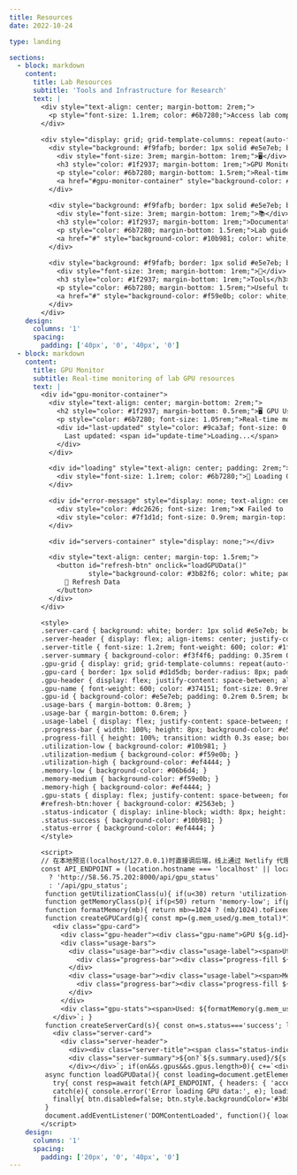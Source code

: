```yaml
---
title: Resources
date: 2022-10-24

type: landing

sections:
  - block: markdown
    content:
      title: Lab Resources
      subtitle: 'Tools and Infrastructure for Research'
      text: |
        <div style="text-align: center; margin-bottom: 2rem;">
          <p style="font-size: 1.1rem; color: #6b7280;">Access lab computing resources and monitoring tools</p>
        </div>
        
        <div style="display: grid; grid-template-columns: repeat(auto-fit, minmax(300px, 1fr)); gap: 2rem; margin-top: 2rem;">
          <div style="background: #f9fafb; border: 1px solid #e5e7eb; border-radius: 12px; padding: 2rem; text-align: center;">
            <div style="font-size: 3rem; margin-bottom: 1rem;">🖥️</div>
            <h3 style="color: #1f2937; margin-bottom: 1rem;">GPU Monitor</h3>
            <p style="color: #6b7280; margin-bottom: 1.5rem;">Real-time monitoring of lab GPU resources and usage statistics</p>
            <a href="#gpu-monitor-container" style="background-color: #3b82f6; color: white; padding: 0.75rem 1.5rem; text-decoration: none; border-radius: 8px; font-weight: 500;">View GPU Status</a>
          </div>
          
          <div style="background: #f9fafb; border: 1px solid #e5e7eb; border-radius: 12px; padding: 2rem; text-align: center;">
            <div style="font-size: 3rem; margin-bottom: 1rem;">📚</div>
            <h3 style="color: #1f2937; margin-bottom: 1rem;">Documentation</h3>
            <p style="color: #6b7280; margin-bottom: 1.5rem;">Lab guides, tutorials, and research documentation</p>
            <a href="#" style="background-color: #10b981; color: white; padding: 0.75rem 1.5rem; text-decoration: none; border-radius: 8px; font-weight: 500;">Coming Soon</a>
          </div>
          
          <div style="background: #f9fafb; border: 1px solid #e5e7eb; border-radius: 12px; padding: 2rem; text-align: center;">
            <div style="font-size: 3rem; margin-bottom: 1rem;">🔧</div>
            <h3 style="color: #1f2937; margin-bottom: 1rem;">Tools</h3>
            <p style="color: #6b7280; margin-bottom: 1.5rem;">Useful tools and utilities for research and development</p>
            <a href="#" style="background-color: #f59e0b; color: white; padding: 0.75rem 1.5rem; text-decoration: none; border-radius: 8px; font-weight: 500;">Coming Soon</a>
          </div>
        </div>
    design:
      columns: '1'
      spacing:
        padding: ['40px', '0', '40px', '0']
  - block: markdown
    content:
      title: GPU Monitor
      subtitle: Real-time monitoring of lab GPU resources
      text: |
        <div id="gpu-monitor-container">
          <div style="text-align: center; margin-bottom: 2rem;">
            <h2 style="color: #1f2937; margin-bottom: 0.5rem;">🖥️ GPU Usage Monitor</h2>
            <p style="color: #6b7280; font-size: 1.05rem;">Real-time monitoring of lab GPU resources</p>
            <div id="last-updated" style="color: #9ca3af; font-size: 0.9rem; margin-top: 0.5rem;">
              Last updated: <span id="update-time">Loading...</span>
            </div>
          </div>

          <div id="loading" style="text-align: center; padding: 2rem;">
            <div style="font-size: 1.1rem; color: #6b7280;">🔄 Loading GPU data...</div>
          </div>

          <div id="error-message" style="display: none; text-align: center; padding: 1.25rem; background-color: #fef2f2; border: 1px solid #fecaca; border-radius: 8px; margin: 1rem 0;">
            <div style="color: #dc2626; font-size: 1rem;">❌ Failed to load GPU data</div>
            <div style="color: #7f1d1d; font-size: 0.9rem; margin-top: 0.5rem;" id="error-details"></div>
          </div>

          <div id="servers-container" style="display: none;"></div>

          <div style="text-align: center; margin-top: 1.5rem;">
            <button id="refresh-btn" onclick="loadGPUData()" 
                    style="background-color: #3b82f6; color: white; padding: 0.6rem 1.25rem; border: none; border-radius: 8px; font-size: 0.95rem; cursor: pointer; transition: background-color 0.2s;">
              🔄 Refresh Data
            </button>
          </div>
        </div>

        <style>
        .server-card { background: white; border: 1px solid #e5e7eb; border-radius: 12px; padding: 1.25rem; margin-bottom: 1.25rem; box-shadow: 0 1px 3px rgba(0,0,0,.06); }
        .server-header { display: flex; align-items: center; justify-content: space-between; margin-bottom: 1rem; padding-bottom: 0.75rem; border-bottom: 1px solid #e5e7eb; }
        .server-title { font-size: 1.2rem; font-weight: 600; color: #1f2937; }
        .server-summary { background-color: #f3f4f6; padding: 0.35rem 0.75rem; border-radius: 6px; font-size: 0.85rem; color: #374151; }
        .gpu-grid { display: grid; grid-template-columns: repeat(auto-fit, minmax(280px, 1fr)); gap: 0.9rem; }
        .gpu-card { border: 1px solid #d1d5db; border-radius: 8px; padding: 0.9rem; background-color: #fafafa; }
        .gpu-header { display: flex; justify-content: space-between; align-items: center; margin-bottom: 0.6rem; }
        .gpu-name { font-weight: 600; color: #374151; font-size: 0.9rem; }
        .gpu-id { background-color: #e5e7eb; padding: 0.2rem 0.5rem; border-radius: 4px; font-size: 0.8rem; color: #6b7280; }
        .usage-bars { margin-bottom: 0.8rem; }
        .usage-bar { margin-bottom: 0.6rem; }
        .usage-label { display: flex; justify-content: space-between; margin-bottom: 0.25rem; font-size: 0.83rem; color: #4b5563; }
        .progress-bar { width: 100%; height: 8px; background-color: #e5e7eb; border-radius: 4px; overflow: hidden; }
        .progress-fill { height: 100%; transition: width 0.3s ease; border-radius: 4px; }
        .utilization-low { background-color: #10b981; }
        .utilization-medium { background-color: #f59e0b; }
        .utilization-high { background-color: #ef4444; }
        .memory-low { background-color: #06b6d4; }
        .memory-medium { background-color: #f59e0b; }
        .memory-high { background-color: #ef4444; }
        .gpu-stats { display: flex; justify-content: space-between; font-size: 0.78rem; color: #6b7280; }
        #refresh-btn:hover { background-color: #2563eb; }
        .status-indicator { display: inline-block; width: 8px; height: 8px; border-radius: 50%; margin-right: 0.5rem; }
        .status-success { background-color: #10b981; }
        .status-error { background-color: #ef4444; }
        </style>

        <script>
        // 在本地预览(localhost/127.0.0.1)时直接调后端，线上通过 Netlify 代理 /api/*
        const API_ENDPOINT = (location.hostname === 'localhost' || location.hostname === '127.0.0.1')
          ? 'http://58.56.75.202:8000/api/gpu_status'
          : '/api/gpu_status';
         function getUtilizationClass(u){ if(u<30) return 'utilization-low'; if(u<70) return 'utilization-medium'; return 'utilization-high'; }
         function getMemoryClass(p){ if(p<50) return 'memory-low'; if(p<80) return 'memory-medium'; return 'memory-high'; }
         function formatMemory(mb){ return mb>=1024 ? (mb/1024).toFixed(1)+ ' GB' : mb.toFixed(0)+' MB'; }
         function createGPUCard(g){ const mp=(g.mem_used/g.mem_total)*100; return `
           <div class="gpu-card">
             <div class="gpu-header"><div class="gpu-name">GPU ${g.id}</div><div class="gpu-id">${g.name}</div></div>
             <div class="usage-bars">
               <div class="usage-bar"><div class="usage-label"><span>Utilization</span><span><strong>${g.utilization.toFixed(1)}%</strong></span></div>
                 <div class="progress-bar"><div class="progress-fill ${getUtilizationClass(g.utilization)}" style="width: ${g.utilization}%"></div></div>
               </div>
               <div class="usage-bar"><div class="usage-label"><span>Memory</span><span><strong>${mp.toFixed(1)}%</strong></span></div>
                 <div class="progress-bar"><div class="progress-fill ${getMemoryClass(mp)}" style="width: ${mp}%"></div></div>
               </div>
             </div>
             <div class="gpu-stats"><span>Used: ${formatMemory(g.mem_used)}</span><span>Total: ${formatMemory(g.mem_total)}</span></div>
           </div>`; }
         function createServerCard(s){ const on=s.status==='success'; let c=`
           <div class="server-card">
             <div class="server-header">
               <div><div class="server-title"><span class="status-indicator ${on?"status-success":"status-error"}"></span>${s.hostname}:${s.port}</div></div>
               <div class="server-summary">${on?`${s.summary.used}/${s.summary.total} GPUs Online`:`Server Offline`}
               </div></div>`; if(on&&s.gpus&&s.gpus.length>0){ c+=`<div class="gpu-grid">${s.gpus.map(createGPUCard).join("")}</div>` } else if(!on){ c+=`<div style="text-align:center;padding:2rem;color:#6b7280;"><div style="font-size:1.05rem;">⚠️ Server is currently offline</div><div style="font-size:.9rem;margin-top:.5rem;">Unable to retrieve GPU information</div></div>` } return c+'</div>'; }
         async function loadGPUData(){ const loading=document.getElementById('loading'); const error=document.getElementById('error-message'); const box=document.getElementById('servers-container'); const time=document.getElementById('update-time'); const btn=document.getElementById('refresh-btn'); loading.style.display='block'; error.style.display='none'; box.style.display='none'; btn.disabled=true; btn.style.backgroundColor='#9ca3af';
           try{ const resp=await fetch(API_ENDPOINT, { headers: { 'accept': 'application/json' } }); if(!resp.ok){ let body=''; try{ body=await resp.text(); }catch{} throw new Error(`HTTP ${resp.status} ${resp.statusText} - ${body?.slice(0,200) || 'No body'}`) } const data=await resp.json(); const servers=Array.isArray(data)?data:[data]; loading.style.display='none'; box.innerHTML=servers.map(createServerCard).join(''); box.style.display='block'; time.textContent=(new Date()).toLocaleString(); }
           catch(e){ console.error('Error loading GPU data:', e); loading.style.display='none'; error.style.display='block'; document.getElementById('error-details').textContent=`[${API_ENDPOINT}] ${e.message}`; }
           finally{ btn.disabled=false; btn.style.backgroundColor='#3b82f6'; }
         }
         document.addEventListener('DOMContentLoaded', function(){ loadGPUData(); setInterval(loadGPUData, 30000); });
        </script>
    design:
      columns: '1'
      spacing:
        padding: ['20px', '0', '40px', '0']
---
```

